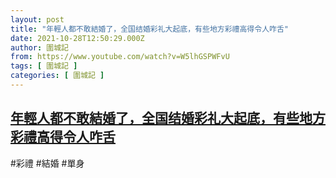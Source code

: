 ```yaml
---
layout: post
title: "年輕人都不敢結婚了，全国结婚彩礼大起底，有些地方彩禮高得令人咋舌"
date: 2021-10-28T12:50:29.000Z
author: 圍城記
from: https://www.youtube.com/watch?v=W5lhGSPWFvU
tags: [ 圍城記 ]
categories: [ 圍城記 ]
---
```

<!--1635425429000-->
[年輕人都不敢結婚了，全国结婚彩礼大起底，有些地方彩禮高得令人咋舌](https://www.youtube.com/watch?v=W5lhGSPWFvU)
------

<div>
#彩禮 #結婚 #單身
</div>
